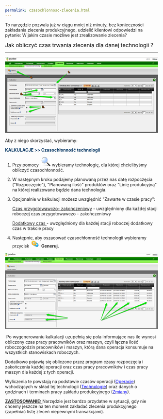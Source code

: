 ```yaml
---
permalink: czasochlonnosc-zlecenia.html
---
```

 To narzędzie pozwala już w ciągu mniej niż minuty, bez konieczności zakładania zlecenia produkcyjnego, udzielić klientowi odpowiedzi na pytanie: W jakim czasie możliwe jest zrealizowanie zlecenia? 

<font size="4">Jak obliczyć czas trwania zlecenia dla danej technologii ?</font>

* * *

[![](/images/Kalkulacje-%20czasoch%C5%82onno%C5%9B%C4%87%20technologii%20+%20strza%C5%82ki.png)](/images/Kalkulacje-%20czasoch%C5%82onno%C5%9B%C4%87%20technologii%20+%20strza%C5%82ki.png)

Aby z niego skorzystać, wybieramy:

**<font color="#073763">KALKULACJE &gt;&gt; Czasochłonność technologii</font>**



1. Przy pomocy&nbsp; ![](/images/lupka.png)&nbsp;wybieramy&nbsp;technologię, dla której chcielibyśmy obliczyć czasochłonność.  
  

2. W następnym kroku podajemy planowaną przez nas datę rozpoczęcia ("Rozpoczęcie"), "Planowaną ilość" produktów oraz "Linię produkcyjną" na której realizowane będzie dana technologia.&nbsp;  
  
3. Opcjonalnie w kalkulacji możesz uwzględnić "Zawarte w czasie pracy":  
  
    <u>Czas przygotowawczo- zakończeniowy</u> - uwzględniony dla każdej stacji roboczej czas przygotowawczo - zakończeniowy  
  
    <u>Dodatkowy czas </u>- uwzględniony dla każdej stacji roboczej dodatkowy czas w trakcie pracy
  
4. Następnie, aby oszacować czasochłonność technologii wybieramy przycisk&nbsp; ![](/images/generateIcon24.png)&nbsp; **Generuj.**  
  
 ![](/images/Kalkulacje-%20czasoch%C5%82onno%C5%9B%C4%87%20technologii-%20generuj%20+%20strza%C5%82kii.png)
 
 &nbsp;Po wygenerowaniu kalkulacji uzupełnią się pola informujące nas ile wynosi obliczony czas pracy pracowników oraz maszyn, czyli łączna ilość roboczogodzin pracowników i maszyn, którą dana operacja konsumuje na wszystkich stanowiskach roboczych.&nbsp;  
  
 Dodatkowo pojawią się obliczone przez program czasy rozpoczęcia i zakończenia każdej operacji oraz czas pracy pracowników i czas pracy maszyn dla każdej z tych operacji.&nbsp;  
  
Wyliczenia te powstają na podstawie czasów operacji ([<font color="#0000ff">Operacje</font>](/operacje)) wchodzących w skład tej technologii ([<font color="#0000ff">Technologie</font>](/technologie)) oraz danych o godzinach i terminach pracy zakładu produkcyjnego ([<font color="#0000ff">Zmiany</font>](/zmiany)).

  

<u>
                        <b>
                            ZASTOSOWANIE: </b></u>Narzędzie jest bardzo przydatne w sytuacji, gdy nie chcemy jeszcze na ten moment zakładać zlecenia produkcyjnego (zapełniać listę zleceń niepewnymi transakcjami). 

